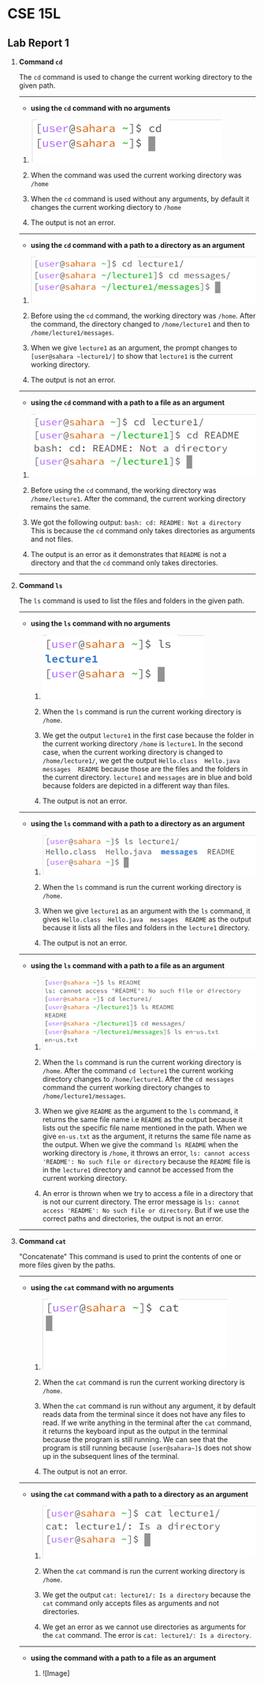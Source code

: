 # CSE 15L
## Lab Report 1

1. **Command `cd`**

   The `cd` command is used to change the current working directory to the given path.
   
   ***

   - **using the `cd` command with no arguments**

    1. ![Image](Screenshot%202024-01-11%20130911.png)
  
    2. When the command was used the current working directory was `/home`
  
    3. When the `cd` command is used without any arguments, by default it changes the current working diectory to `/home`
  
    4. The output is not an error.

   ***
  
   - **using the `cd` command with a path to a directory as an argument**

    1. ![Image](Screenshot%202024-01-15%20174815.png)

    2. Before using the `cd` command, the working directory was `/home`. After the command, the directory changed to `/home/lecture1` and then to `/home/lecture1/messages`.
  
    3. When we give `lecture1` as an argument, the prompt changes to `[user@sahara ~lecture1/]` to show that `lecture1` is the current working directory.
  
    4. The output is not an error.
  
   ***

   - **using the `cd` command with a path to a file as an argument**
  
    1. ![Image](Screenshot%202024-01-15%20181136.png)
  
    2. Before using the `cd` command, the working directory was `/home/lecture1`. After the command, the current working directory remains the same.
  
    3. We got the following output:
       `bash: cd: README: Not a directory`
       This is because the `cd` command only takes directories as arguments and not files.

    4. The output is an error as it demonstrates that `README` is not a directory and that the `cd` command only takes directories.
  
   ***

2. **Command `ls`**

   The `ls` command is used to list the files and folders in the given path.

   ***

   - **using the `ls` command with no arguments**

     1. ![Image](Screenshot%202024-01-16%20115557.png)
    
     2. When the `ls` command is run the current working directory is `/home`.
    
     3. We get the output `lecture1` in the first case because the folder in the current working directory `/home` is `lecture1`. In the second case, when the current working directory is changed to `/home/lecture1/`, we get the output `Hello.class  Hello.java  messages  README` because those are the files and the folders in the current directory. `lecture1` and `messages` are in blue and bold because folders are depicted in a different way than files.
    
     4. The output is not an error.
    
   ***

   - **using the `ls` command with a path to a directory as an argument**

     1. ![Image](Screenshot%202024-01-16%20121226.png)
    
     2. When the `ls` command is run the current working directory is `/home`.
    
     3. When we give `lecture1` as an argument with the `ls` command, it gives `Hello.class  Hello.java  messages  README` as the output because it lists all the files and folders in the `lecture1` directory.
    
     4. The output is not an error.
    
   ***

   - **using the `ls` command with a path to a file as an argument**
  
     1. ![Image](Screenshot%202024-01-16%20124401.png)
    
     2. When the `ls` command is run the current working directory is `/home`. After the command `cd lecture1` the current working directory changes to `/home/lecture1`. After the `cd messages` command the current working directory changes to `/home/lecture1/messages`.
    
     3. When we give `README` as the argument to the `ls` command, it returns the same file name i.e `README` as the output because it lists out the specific file name mentioned in the path. When we give `en-us.txt` as the argument, it returns the same file name as the output. When we give the command `ls README` when the working directory is `/home`, it throws an error, `ls: cannot access 'README': No such file or directory` because the `README` file is in the `lecture1` directory and cannot be accessed from the current working directory.
    
     4. An error is thrown when we try to access a file in a directory that is not our current directory. The error message is `ls: cannot access 'README': No such file or directory`. But if we use the correct paths and directories, the output is not an error.
    
   ***

3. **Command `cat`**

   "Concatenate"
   This command is used to print the contents of one or more files given by the paths.

   ***

   - **using the `cat` command with no arguments**

     1. ![Image](Screenshot%202024-01-16%20134056.png)
    
     2. When the `cat` command is run the current working directory is `/home`.
    
     3. When the `cat` command is run without any argument, it by default reads data from the terminal since it does not have any files to read. If we write anything in the terminal after the `cat` command, it returns the keyboard input as the output in the terminal because the program is still running. We can see that the program is still running because `[user@sahara~]$` does not show up in the subsequent lines of the terminal.
    
     4. The output is not an error.

   ***
    
   - **using the `cat` command with a path to a directory as an argument**

     1. ![Image](Screenshot%202024-01-16%20135044.png)
    
     2. When the `cat` command is run the current working directory is `/home`.
    
     3. We get the output `cat: lecture1/: Is a directory` because the `cat` command only accepts files as arguments and not directories.
    
     4. We get an error as we cannot use directories as arguments for the `cat` command. The error is `cat: lecture1/: Is a directory`.
    
   ***

   - **using the command with a path to a file as an argument**

     1. ![Image]
     
